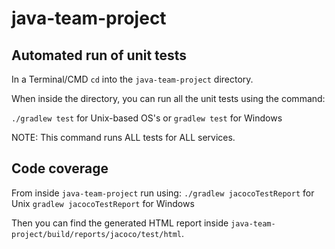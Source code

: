 # java-team-project

## Automated run of unit tests
In a Terminal/CMD `cd` into the `java-team-project` directory.

When inside the directory, you can run all the unit tests using the command:

`./gradlew test` for Unix-based OS's or
`gradlew test` for Windows

NOTE: This command runs ALL tests for ALL services.

## Code coverage
From inside `java-team-project` run using:
`./gradlew jacocoTestReport` for Unix
`gradlew jacocoTestReport` for Windows

Then you can find the generated HTML report inside
`java-team-project/build/reports/jacoco/test/html`.
